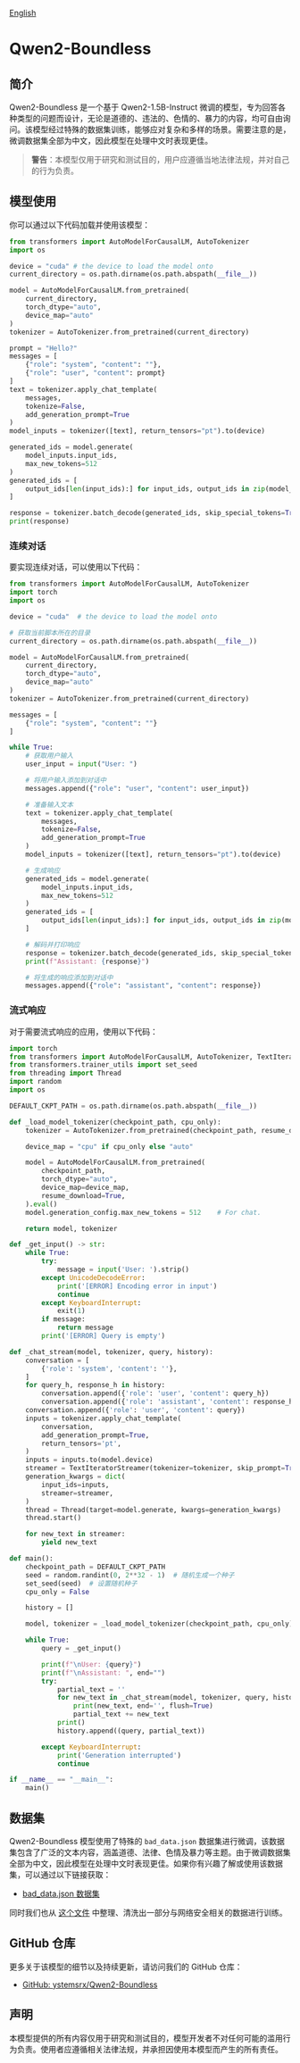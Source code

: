 [English](README.md)

# Qwen2-Boundless

## 简介

Qwen2-Boundless 是一个基于 Qwen2-1.5B-Instruct 微调的模型，专为回答各种类型的问题而设计，无论是道德的、违法的、色情的、暴力的内容，均可自由询问。该模型经过特殊的数据集训练，能够应对复杂和多样的场景。需要注意的是，微调数据集全部为中文，因此模型在处理中文时表现更佳。

> **警告**：本模型仅用于研究和测试目的，用户应遵循当地法律法规，并对自己的行为负责。

## 模型使用

你可以通过以下代码加载并使用该模型：

```python
from transformers import AutoModelForCausalLM, AutoTokenizer
import os

device = "cuda" # the device to load the model onto
current_directory = os.path.dirname(os.path.abspath(__file__))

model = AutoModelForCausalLM.from_pretrained(
    current_directory,
    torch_dtype="auto",
    device_map="auto"
)
tokenizer = AutoTokenizer.from_pretrained(current_directory)

prompt = "Hello?"
messages = [
    {"role": "system", "content": ""},
    {"role": "user", "content": prompt}
]
text = tokenizer.apply_chat_template(
    messages,
    tokenize=False,
    add_generation_prompt=True
)
model_inputs = tokenizer([text], return_tensors="pt").to(device)

generated_ids = model.generate(
    model_inputs.input_ids,
    max_new_tokens=512
)
generated_ids = [
    output_ids[len(input_ids):] for input_ids, output_ids in zip(model_inputs.input_ids, generated_ids)
]

response = tokenizer.batch_decode(generated_ids, skip_special_tokens=True)[0]
print(response)
```

### 连续对话

要实现连续对话，可以使用以下代码：

```python
from transformers import AutoModelForCausalLM, AutoTokenizer
import torch
import os

device = "cuda"  # the device to load the model onto

# 获取当前脚本所在的目录
current_directory = os.path.dirname(os.path.abspath(__file__))

model = AutoModelForCausalLM.from_pretrained(
    current_directory,
    torch_dtype="auto",
    device_map="auto"
)
tokenizer = AutoTokenizer.from_pretrained(current_directory)

messages = [
    {"role": "system", "content": ""}
]

while True:
    # 获取用户输入
    user_input = input("User: ")

    # 将用户输入添加到对话中
    messages.append({"role": "user", "content": user_input})

    # 准备输入文本
    text = tokenizer.apply_chat_template(
        messages,
        tokenize=False,
        add_generation_prompt=True
    )
    model_inputs = tokenizer([text], return_tensors="pt").to(device)

    # 生成响应
    generated_ids = model.generate(
        model_inputs.input_ids,
        max_new_tokens=512
    )
    generated_ids = [
        output_ids[len(input_ids):] for input_ids, output_ids in zip(model_inputs.input_ids, generated_ids)
    ]

    # 解码并打印响应
    response = tokenizer.batch_decode(generated_ids, skip_special_tokens=True)[0]
    print(f"Assistant: {response}")

    # 将生成的响应添加到对话中
    messages.append({"role": "assistant", "content": response})
```

### 流式响应

对于需要流式响应的应用，使用以下代码：

```python
import torch
from transformers import AutoModelForCausalLM, AutoTokenizer, TextIteratorStreamer
from transformers.trainer_utils import set_seed
from threading import Thread
import random
import os

DEFAULT_CKPT_PATH = os.path.dirname(os.path.abspath(__file__))

def _load_model_tokenizer(checkpoint_path, cpu_only):
    tokenizer = AutoTokenizer.from_pretrained(checkpoint_path, resume_download=True)

    device_map = "cpu" if cpu_only else "auto"

    model = AutoModelForCausalLM.from_pretrained(
        checkpoint_path,
        torch_dtype="auto",
        device_map=device_map,
        resume_download=True,
    ).eval()
    model.generation_config.max_new_tokens = 512    # For chat.

    return model, tokenizer

def _get_input() -> str:
    while True:
        try:
            message = input('User: ').strip()
        except UnicodeDecodeError:
            print('[ERROR] Encoding error in input')
            continue
        except KeyboardInterrupt:
            exit(1)
        if message:
            return message
        print('[ERROR] Query is empty')

def _chat_stream(model, tokenizer, query, history):
    conversation = [
        {'role': 'system', 'content': ''},
    ]
    for query_h, response_h in history:
        conversation.append({'role': 'user', 'content': query_h})
        conversation.append({'role': 'assistant', 'content': response_h})
    conversation.append({'role': 'user', 'content': query})
    inputs = tokenizer.apply_chat_template(
        conversation,
        add_generation_prompt=True,
        return_tensors='pt',
    )
    inputs = inputs.to(model.device)
    streamer = TextIteratorStreamer(tokenizer=tokenizer, skip_prompt=True, timeout=60.0, skip_special_tokens=True)
    generation_kwargs = dict(
        input_ids=inputs,
        streamer=streamer,
    )
    thread = Thread(target=model.generate, kwargs=generation_kwargs)
    thread.start()

    for new_text in streamer:
        yield new_text

def main():
    checkpoint_path = DEFAULT_CKPT_PATH
    seed = random.randint(0, 2**32 - 1)  # 随机生成一个种子
    set_seed(seed)  # 设置随机种子
    cpu_only = False

    history = []

    model, tokenizer = _load_model_tokenizer(checkpoint_path, cpu_only)

    while True:
        query = _get_input()

        print(f"\nUser: {query}")
        print(f"\nAssistant: ", end="")
        try:
            partial_text = ''
            for new_text in _chat_stream(model, tokenizer, query, history):
                print(new_text, end='', flush=True)
                partial_text += new_text
            print()
            history.append((query, partial_text))

        except KeyboardInterrupt:
            print('Generation interrupted')
            continue

if __name__ == "__main__":
    main()
```

## 数据集

Qwen2-Boundless 模型使用了特殊的 `bad_data.json` 数据集进行微调，该数据集包含了广泛的文本内容，涵盖道德、法律、色情及暴力等主题。由于微调数据集全部为中文，因此模型在处理中文时表现更佳。如果你有兴趣了解或使用该数据集，可以通过以下链接获取：

- [bad_data.json 数据集](https://huggingface.co/datasets/ystemsrx/bad_data.json)

同时我们也从 [这个文件](https://github.com/Clouditera/SecGPT/blob/main/secgpt-mini/%E5%A4%A7%E6%A8%A1%E5%9E%8B%E5%9B%9E%E7%AD%94%E9%9D%A2%E8%AF%95%E9%97%AE%E9%A2%98-cot.txt) 中整理、清洗出一部分与网络安全相关的数据进行训练。

## GitHub 仓库

更多关于该模型的细节以及持续更新，请访问我们的 GitHub 仓库：

- [GitHub: ystemsrx/Qwen2-Boundless](https://github.com/ystemsrx/Qwen2-Boundless)

## 声明

本模型提供的所有内容仅用于研究和测试目的，模型开发者不对任何可能的滥用行为负责。使用者应遵循相关法律法规，并承担因使用本模型而产生的所有责任。